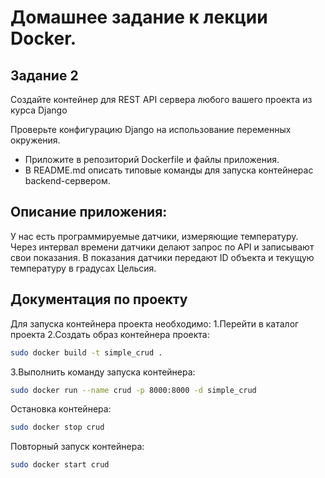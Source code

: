 # Домашнее задание к лекции Docker.

## Задание 2

Создайте контейнер для REST API сервера любого вашего проекта из курса Django

Проверьте конфигурацию Django на использование переменных окружения.
* Приложите в репозиторий Dockerfile и файлы приложения.
* В README.md описать типовые команды для запуска контейнерас backend-сервером.



## Описание приложения:

У нас есть программируемые датчики, измеряющие температуру. 
Через интервал времени датчики делают запрос по API и записывают свои показания.
В показания датчики передают ID объекта и текущую температуру в градусах Цельсия.


## Документация по проекту

Для запуска контейнера проекта необходимо:
1.Перейти в каталог проекта
2.Создать образ контейнера проекта:

```bash
sudo docker build -t simple_crud .
```
3.Выполнить команду запуска контейнера:

```bash
sudo docker run --name crud -p 8000:8000 -d simple_crud
```


Остановка контейнера:

```bash
sudo docker stop crud

```
Повторный запуск контейнера:

```bash
sudo docker start crud

```